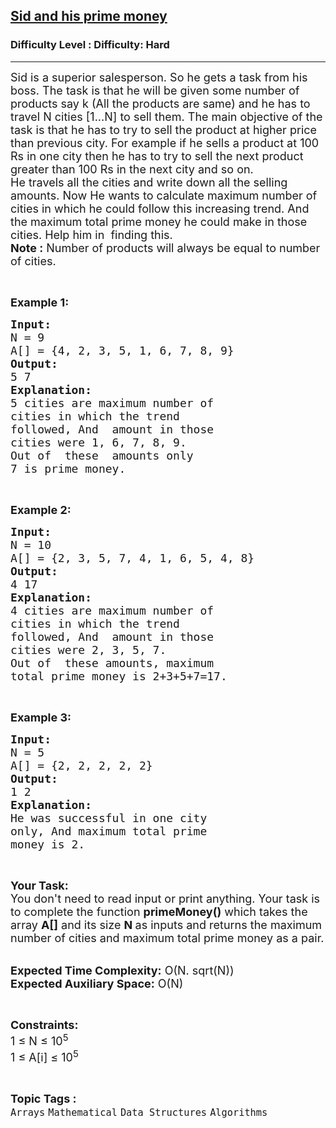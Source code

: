 <h2><a href="https://www.geeksforgeeks.org/problems/sid-and-his-prime-money5736/1?page=1&category=Mathematical&difficulty=Hard&sortBy=submissions">Sid and his prime money</a></h2><h3>Difficulty Level : Difficulty: Hard</h3><hr><div class="problems_problem_content__Xm_eO"><p><span style="font-size:18px">Sid is a superior salesperson. So he gets a task from his boss. The task is that he will be given some number of products say k (All the products are same) and he has to travel N&nbsp;cities [1...N] to sell them. The main objective of the task is that he has to try to sell the product at higher price than previous city. For example if he sells a product at 100 Rs in one city then he has to try to sell the next product greater than 100 Rs in the next city and so on.<br>
He travels all the cities and write down all the selling amounts. Now He wants to calculate maximum number of cities in which he could follow this increasing trend. And the maximum total prime money he could make in those cities. Help him in&nbsp; finding this.<br>
<strong>Note :</strong> Number of products will always be equal to number of cities. </span></p>

<p>&nbsp;</p>

<p><span style="font-size:18px"><strong>Example 1:</strong></span></p>

<pre><span style="font-size:18px"><strong>Input:</strong>
N = 9
A[] = {4, 2, 3, 5, 1, 6, 7, 8, 9}
<strong>Output:</strong>
5 7
<strong>Explanation:</strong>
5 cities are maximum number of 
cities in which the trend 
followed, And  amount in those 
cities were 1, 6, 7, 8, 9. 
Out of  these  amounts only 
7 is prime money.</span></pre>

<p>&nbsp;</p>

<p><span style="font-size:18px"><strong>Example 2:</strong></span></p>

<pre><span style="font-size:18px"><strong>Input:</strong>
N = 10
A[] = {2, 3, 5, 7, 4, 1, 6, 5, 4, 8}
<strong>Output:</strong>
4 17
<strong>Explanation:</strong>
4 cities are maximum number of 
cities in which the trend 
followed, And  amount in those 
cities were 2, 3, 5, 7. 
Out of  these amounts, maximum
total prime money is 2+3+5+7=17.</span></pre>

<p>&nbsp;</p>

<p><span style="font-size:18px"><strong>Example 3:</strong></span></p>

<pre><span style="font-size:18px"><strong>Input:</strong>
N = 5
A[] = {2, 2, 2, 2, 2}
<strong>Output:</strong>
1 2
<strong>Explanation:</strong>
He was successful in one city 
only, And maximum total prime 
money is 2.
</span></pre>

<p>&nbsp;</p>

<p><span style="font-size:18px"><strong>Your Task:&nbsp;&nbsp;</strong><br>
You don't need to read input or print anything. Your task is to complete the function <strong>primeMoney()</strong>&nbsp;which takes the array <strong>A[]</strong> and its size <strong>N </strong>as inputs and returns the maximum number of cities and maximum total prime money as a pair. </span></p>

<p><br>
<span style="font-size:18px"><strong>Expected Time Complexity:</strong> O(N. sqrt(N))<br>
<strong>Expected Auxiliary Space:</strong> O(N)</span></p>

<p>&nbsp;</p>

<p><span style="font-size:18px"><strong>Constraints:</strong><br>
1 ≤ N ≤ 10<sup>5</sup><br>
1 ≤ A[i] ≤ 10<sup>5 </sup></span></p>
</div><br><p><span style=font-size:18px><strong>Topic Tags : </strong><br><code>Arrays</code>&nbsp;<code>Mathematical</code>&nbsp;<code>Data Structures</code>&nbsp;<code>Algorithms</code>&nbsp;